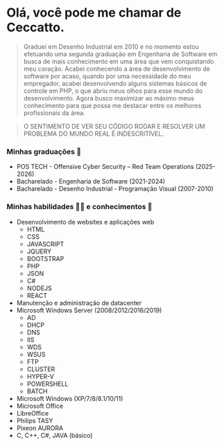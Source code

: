 # Olá, você pode me chamar de Ceccatto.

> Graduei em Desenho Industrial em 2010 e no momento estou efetuando uma segunda graduação em Engenharia de Software em busca de mais conhecimento em uma área que vem conquistando meu coração.
> Acabei conhecendo a área de desenvolvimento de software por acaso, quando por uma necessidade do meu empregador, acabei desenvolvendo alguns sistemas básicos de controle em PHP, o que abriu meus olhos para esse mundo do desenvolvimento.
> Agora busco maximizar ao máximo meus conhecimento para que possa me destacar entre os melhores profissionais da área.

> O SENTIMENTO DE VER SEU CÓDIGO RODAR E RESOLVER UM PROBLEMA DO MUNDO REAL É INDESCRITÍVEL.

### Minhas graduações 📜
- POS TECH - Offensive Cyber Security – Red Team Operations (2025-2026)
- Bacharelado - Engenharia de Software (2021-2024)
- Bacharelado - Desenho Industrial - Programação Visual (2007-2010)


### Minhas habilidades 🧑‍💻 e conhecimentos 🧠
- Desenvolvimento de websites e aplicações web
    - HTML
    - CSS
    - JAVASCRIPT
    - JQUERY
    - BOOTSTRAP
    - PHP
    - JSON
    - C#
    - NODEJS
    - REACT
- Manutenção e administração de datacenter
- Microsoft Windows Server (2008/2012/2016/2019)
    - AD
    - DHCP
    - DNS
    - IIS
    - WDS
    - WSUS
    - FTP
    - CLUSTER
    - HYPER-V
    - POWERSHELL
    - BATCH
- Microsoft Windows (XP/7/8/8.1/10/11)
- Microsoft Office
- LibreOffice
- Philips TASY
- Pixeon AURORA
- C, C++, C#, JAVA (básico)
